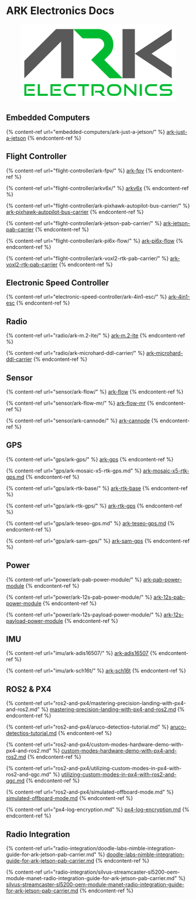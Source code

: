 # ARK Electronics Docs

<figure><img src=".gitbook/assets/master logo_transparent background_RGB_PNG - Cropped (Phone).png" alt=""><figcaption></figcaption></figure>

## Embedded Computers

{% content-ref url="embedded-computers/ark-just-a-jetson/" %}
[ark-just-a-jetson](embedded-computers/ark-just-a-jetson/)
{% endcontent-ref %}

## Flight Controller

{% content-ref url="flight-controller/ark-fpv/" %}
[ark-fpv](flight-controller/ark-fpv/)
{% endcontent-ref %}

{% content-ref url="flight-controller/arkv6x/" %}
[arkv6x](flight-controller/arkv6x/)
{% endcontent-ref %}

{% content-ref url="flight-controller/ark-pixhawk-autopilot-bus-carrier/" %}
[ark-pixhawk-autopilot-bus-carrier](flight-controller/ark-pixhawk-autopilot-bus-carrier/)
{% endcontent-ref %}

{% content-ref url="flight-controller/ark-jetson-pab-carrier/" %}
[ark-jetson-pab-carrier](flight-controller/ark-jetson-pab-carrier/)
{% endcontent-ref %}

{% content-ref url="flight-controller/ark-pi6x-flow/" %}
[ark-pi6x-flow](flight-controller/ark-pi6x-flow/)
{% endcontent-ref %}

{% content-ref url="flight-controller/ark-voxl2-rtk-pab-carrier/" %}
[ark-voxl2-rtk-pab-carrier](flight-controller/ark-voxl2-rtk-pab-carrier/)
{% endcontent-ref %}

## Electronic Speed Controller

{% content-ref url="electronic-speed-controller/ark-4in1-esc/" %}
[ark-4in1-esc](electronic-speed-controller/ark-4in1-esc/)
{% endcontent-ref %}

## Radio

{% content-ref url="radio/ark-m.2-lte/" %}
[ark-m.2-lte](radio/ark-m.2-lte/)
{% endcontent-ref %}

{% content-ref url="radio/ark-microhard-ddl-carrier/" %}
[ark-microhard-ddl-carrier](radio/ark-microhard-ddl-carrier/)
{% endcontent-ref %}

## Sensor

{% content-ref url="sensor/ark-flow/" %}
[ark-flow](sensor/ark-flow/)
{% endcontent-ref %}

{% content-ref url="sensor/ark-flow-mr/" %}
[ark-flow-mr](sensor/ark-flow-mr/)
{% endcontent-ref %}

{% content-ref url="sensor/ark-cannode/" %}
[ark-cannode](sensor/ark-cannode/)
{% endcontent-ref %}

## GPS

{% content-ref url="gps/ark-gps/" %}
[ark-gps](gps/ark-gps/)
{% endcontent-ref %}

{% content-ref url="gps/ark-mosaic-x5-rtk-gps.md" %}
[ark-mosaic-x5-rtk-gps.md](gps/ark-mosaic-x5-rtk-gps.md)
{% endcontent-ref %}

{% content-ref url="gps/ark-rtk-base/" %}
[ark-rtk-base](gps/ark-rtk-base/)
{% endcontent-ref %}

{% content-ref url="gps/ark-rtk-gps/" %}
[ark-rtk-gps](gps/ark-rtk-gps/)
{% endcontent-ref %}

{% content-ref url="gps/ark-teseo-gps.md" %}
[ark-teseo-gps.md](gps/ark-teseo-gps.md)
{% endcontent-ref %}

{% content-ref url="gps/ark-sam-gps/" %}
[ark-sam-gps](gps/ark-sam-gps/)
{% endcontent-ref %}

## Power

{% content-ref url="power/ark-pab-power-module/" %}
[ark-pab-power-module](power/ark-pab-power-module/)
{% endcontent-ref %}

{% content-ref url="power/ark-12s-pab-power-module/" %}
[ark-12s-pab-power-module](power/ark-12s-pab-power-module/)
{% endcontent-ref %}

{% content-ref url="power/ark-12s-payload-power-module/" %}
[ark-12s-payload-power-module](power/ark-12s-payload-power-module/)
{% endcontent-ref %}

## IMU

{% content-ref url="imu/ark-adis16507/" %}
[ark-adis16507](imu/ark-adis16507/)
{% endcontent-ref %}

{% content-ref url="imu/ark-sch16t/" %}
[ark-sch16t](imu/ark-sch16t/)
{% endcontent-ref %}

## ROS2 & PX4

{% content-ref url="ros2-and-px4/mastering-precision-landing-with-px4-and-ros2.md" %}
[mastering-precision-landing-with-px4-and-ros2.md](ros2-and-px4/mastering-precision-landing-with-px4-and-ros2.md)
{% endcontent-ref %}

{% content-ref url="ros2-and-px4/aruco-detectios-tutorial.md" %}
[aruco-detectios-tutorial.md](ros2-and-px4/aruco-detectios-tutorial.md)
{% endcontent-ref %}

{% content-ref url="ros2-and-px4/custom-modes-hardware-demo-with-px4-and-ros2.md" %}
[custom-modes-hardware-demo-with-px4-and-ros2.md](ros2-and-px4/custom-modes-hardware-demo-with-px4-and-ros2.md)
{% endcontent-ref %}

{% content-ref url="ros2-and-px4/utilizing-custom-modes-in-px4-with-ros2-and-qgc.md" %}
[utilizing-custom-modes-in-px4-with-ros2-and-qgc.md](ros2-and-px4/utilizing-custom-modes-in-px4-with-ros2-and-qgc.md)
{% endcontent-ref %}

{% content-ref url="ros2-and-px4/simulated-offboard-mode.md" %}
[simulated-offboard-mode.md](ros2-and-px4/simulated-offboard-mode.md)
{% endcontent-ref %}

{% content-ref url="px4-log-encryption.md" %}
[px4-log-encryption.md](px4-log-encryption.md)
{% endcontent-ref %}

## Radio Integration

{% content-ref url="radio-integration/doodle-labs-nimble-integration-guide-for-ark-jetson-pab-carrier.md" %}
[doodle-labs-nimble-integration-guide-for-ark-jetson-pab-carrier.md](radio-integration/doodle-labs-nimble-integration-guide-for-ark-jetson-pab-carrier.md)
{% endcontent-ref %}

{% content-ref url="radio-integration/silvus-streamcaster-sl5200-oem-module-manet-radio-integration-guide-for-ark-jetson-pab-carrier.md" %}
[silvus-streamcaster-sl5200-oem-module-manet-radio-integration-guide-for-ark-jetson-pab-carrier.md](radio-integration/silvus-streamcaster-sl5200-oem-module-manet-radio-integration-guide-for-ark-jetson-pab-carrier.md)
{% endcontent-ref %}
